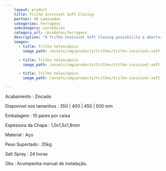 ```yaml
---
    layout: product
    title: Trilho Invisível Soft Closing
    partner: HD Laminados
    categories: Ferragens     
    subcategory: corredicas
    category_url: /produtos/ferragens
    description: "O Trilho Invisível Soft Closing possibilita a abertura total da gaveta e um fechamento suave e silencioso através do seu sistema de amortecimento integrado. Desenvolvido para ser oculto e discreto."
    images: 
      - title: Trilho telescópico
        image_path: /assets/img/products/trilhos/trilho-invisivel-soft-closing.jpg

      - title: Trilho telescópico
        image_path: /assets/img/products/trilhos/trilho-invisivel-soft-closing-spec.jpg

      - title: Trilho telescópico
        image_path: /assets/img/products/trilhos/trilho-invisivel-soft-closing-spec-2.jpg

---
```


Acabamento
: Zincado

Disponível nos tamanhos
: 350 | 400 | 450 | 500 mm

Embalagem
: 10 pares por caixa

Espessura da Chapa
: 1,0x1,5x1,8mm

Material
: Aço

Peso Suportado
: 35kg

Salt Spray
: 24 horas

Obs
: Acompanha manual de instalação.
